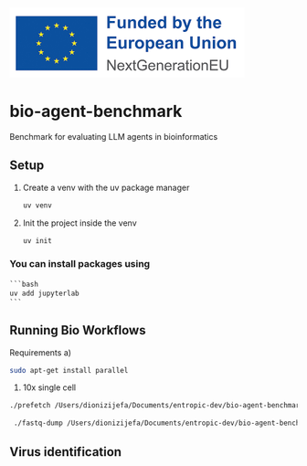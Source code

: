 ![Funded by Next Gen EU](image.png)

# bio-agent-benchmark

Benchmark for evaluating LLM agents in bioinformatics

## Setup

1. Create a venv with the uv package manager
    ```bash
    uv venv
    ```

2. Init the project inside the venv
    ```bash
    uv init
    ```

### You can install packages using
    ```bash
    uv add jupyterlab
    ```

## Running Bio Workflows

Requirements
 a) 
 ```bash
 sudo apt-get install parallel
 ```   

1. 10x single cell
```bash
./prefetch /Users/dionizijefa/Documents/entropic-dev/bio-agent-benchmark/data/SRR9136455/SRR9136455
```

```bash
 ./fastq-dump /Users/dionizijefa/Documents/entropic-dev/bio-agent-benchmark/data/SRR9136455/SRR9136455 -split-files -O /Users/dionizijefa/Documents/entropic-dev/bio-agent-benchmark/data/faster-dump
```

## Virus identification
